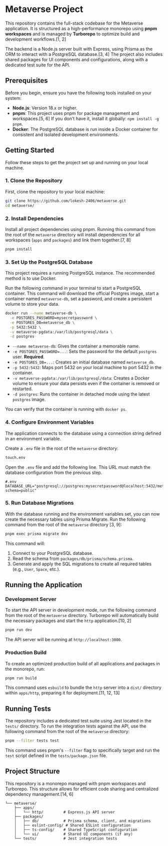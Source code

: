 # Metaverse Project

This repository contains the full-stack codebase for the Metaverse application. It is structured as a high-performance monorepo using **pnpm workspaces** and is managed by **Turborepo** to optimize build and development workflows.[1, 2]

The backend is a Node.js server built with Express, using Prisma as the ORM to interact with a PostgreSQL database.[3, 4] The project also includes shared packages for UI components and configurations, along with a dedicated test suite for the API.

## Prerequisites

Before you begin, ensure you have the following tools installed on your system:

  * **Node.js**: Version 18.x or higher.
  * **pnpm**: This project uses pnpm for package management and workspaces.[5, 6] If you don't have it, install it globally: `npm install -g pnpm`.
  * **Docker**: The PostgreSQL database is run inside a Docker container for consistent and isolated development environments.

## Getting Started

Follow these steps to get the project set up and running on your local machine.

### 1\. Clone the Repository

First, clone the repository to your local machine:

```bash
git clone https://github.com/lokesh-2406/metaverse.git
cd metaverse/
```

### 2\. Install Dependencies

Install all project dependencies using pnpm. Running this command from the root of the `metaverse` directory will install dependencies for all workspaces (`apps` and `packages`) and link them together.[7, 8]

```bash
pnpm install
```

### 3\. Set Up the PostgreSQL Database

This project requires a running PostgreSQL instance. The recommended method is to use Docker.

Run the following command in your terminal to start a PostgreSQL container. This command will download the official Postgres image, start a container named `metaverse-db`, set a password, and create a persistent volume to store your data.

```bash
docker run --name metaverse-db \
  -e POSTGRES_PASSWORD=mysecretpassword \
  -e POSTGRES_DB=metaverse_db \
  -p 5432:5432 \
  -v metaverse-pgdata:/var/lib/postgresql/data \
  -d postgres
```

  * `--name metaverse-db`: Gives the container a memorable name.
  * `-e POSTGRES_PASSWORD=...`: Sets the password for the default `postgres` user. **Required**.
  * `-e POSTGRES_DB=...`: Creates an initial database named `metaverse_db`.
  * `-p 5432:5432`: Maps port 5432 on your local machine to port 5432 in the container.
  * `-v metaverse-pgdata:/var/lib/postgresql/data`: Creates a Docker volume to ensure your data persists even if the container is removed or restarted.
  * `-d postgres`: Runs the container in detached mode using the latest `postgres` image.

You can verify that the container is running with `docker ps`.

### 4\. Configure Environment Variables

The application connects to the database using a connection string defined in an environment variable.

Create a `.env` file in the root of the `metaverse` directory:

```bash
touch.env
```

Open the `.env` file and add the following line. This URL must match the database configuration from the previous step.

```env
#.env
DATABASE_URL="postgresql://postgres:mysecretpassword@localhost:5432/metaverse_db?schema=public"
```

### 5\. Run Database Migrations

With the database running and the environment variables set, you can now create the necessary tables using Prisma Migrate. Run the following command from the root of the `metaverse` directory [3, 9]:

```bash
pnpm exec prisma migrate dev
```

This command will:

1.  Connect to your PostgreSQL database.
2.  Read the schema from `packages/db/prisma/schema.prisma`.
3.  Generate and apply the SQL migrations to create all required tables (e.g., `User`, `Space`, etc.).

## Running the Application

### Development Server

To start the API server in development mode, run the following command from the root of the `metaverse` directory. Turborepo will automatically build the necessary packages and start the `http` application.[10, 2]

```bash
pnpm run dev
```

The API server will be running at `http://localhost:3000`.

### Production Build

To create an optimized production build of all applications and packages in the monorepo, run:

```bash
pnpm run build
```

This command uses `esbuild` to bundle the `http` server into a `dist/` directory within `apps/http`, preparing it for deployment.[11, 12, 13]

## Running Tests

The repository includes a dedicated test suite using Jest located in the `tests/` directory. To run the integration tests against the API, use the following command from the root of the `metaverse` directory:

```bash
pnpm --filter tests test
```

This command uses pnpm's `--filter` flag to specifically target and run the `test` script defined in the `tests/package.json` file.

## Project Structure

This repository is a monorepo managed with pnpm workspaces and Turborepo. This structure allows for efficient code sharing and centralized dependency management.[14, 6]

```
└── metaverse/
    ├── apps/
    │   └── http/         # Express.js API server
    ├── packages/
    │   ├── db/           # Prisma schema, client, and migrations
    │   ├── eslint-config/ # Shared ESLint configuration
    │   ├── ts-config/    # Shared TypeScript configuration
    │   └── ui/           # Shared UI components (if any)
    └── tests/            # Jest integration tests
```
